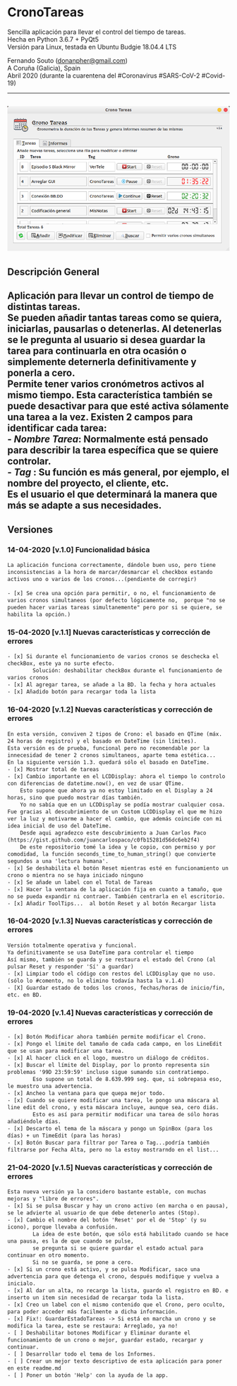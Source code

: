 # CronoTareas
Sencilla aplicación para llevar el control del tiempo de tareas.  
Hecha en Python 3.6.7 + PyQt5  
Versión para Linux, testada en Ubuntu Budgie 18.04.4 LTS
  
Fernando Souto (donanpher@gmail.com)  
A Coruña (Galicia), Spain  
Abril 2020 (durante la cuarentena del #Coronavirus #SARS-CoV-2 #Covid-19)  

---
![](./images/Screenshot_CronoTareas.png)
---
## Descripción General
Aplicación para llevar un control de tiempo de distintas tareas.  
Se pueden añadir tantas tareas como se quiera, iniciarlas, pausarlas o detenerlas. Al detenerlas se le pregunta al usuario si desea guardar la tarea para continuarla en otra ocasión o simplemente deternerla definitivamente y ponerla a cero.  
Permite tener varios cronómetros activos al mismo tiempo. Esta característica también se puede desactivar para que esté activa sólamente una tarea a la vez.
Existen 2 campos para identificar cada tarea:  
	- *Nombre Tarea*: Normalmente está pensado para describir la tarea específica que se quiere controlar.  
	- *Tag*			: Su función es más general, por ejemplo, el nombre del proyecto, el cliente, etc.  
Es el usuario el que determinará la manera que más se adapte a sus necesidades.  
---
## Versiones

### 14-04-2020 [v.1.0] Funcionalidad básica
	La aplicación funciona correctamente, dándole buen uso, pero tiene inconsistencias a la hora de marcar/desmarcar el checkbox estando activos uno o varios de los cronos...(pendiente de corregir)
	
	- [x] Se crea una opción para permitir, o no, el funcionamiento de varios cronos simultaneos (por defecto lógicamente no,  porque "no se pueden hacer varias tareas simultanemente" pero por si se quiere, se habilita la opción.)

### 15-04-2020 [v.1.1] Nuevas características y corrección de errores
	- [x] Si durante el funcionamiento de varios cronos se deschecka el checkBox, este ya no surte efecto.
			Solución: deshabilitar checkBox durante el funcionamiento de varios cronos
	- [x] Al agregar tarea, se añade a la BD. la fecha y hora actuales
	- [x] Añadido botón para recargar toda la lista

### 16-04-2020 [v.1.2] Nuevas características y corrección de errores
	En esta versión, conviven 2 tipos de Crono: el basado en QTime (máx. 24 horas de registro) y el basado en DateTime (sin límites).
	Esta versión es de prueba, funcional pero no recomendable por la innecesidad de tener 2 cronos simultaneos, aparte tema estética...
	En la siguiente versión 1.3. quedará sólo el basado en DateTime.
	- [x] Mostrar total de tareas
	- [x] Cambio importante en el LCDDisplay: ahora el tiempo lo controlo con diferencias de datetime.now(), en vez de usar QTime.
		Esto supone que ahora ya no estoy limitado en el Display a 24 horas, sino que puedo mostrar días también.
		Yo no sabía que en un LCDDisplay se podía mostrar cualquier cosa. Fue gracias al descubrimiento de un Custom LCDDisplay el que me hizo ver la luz y motivarme a hacer el cambio, que además coincide con mi idea inicial de uso del DateTime. 
		Desde aqui agradezco este descubrimiento a Juan Carlos Paco (https://gist.github.com/juancarlospaco/c0fb15281d56dc6eb2f4)
		De este repositorio tomé la idea y le copio, con permiso y por comodidad, la función seconds_time_to_human_string() que convierte segundos a una 'lectura humana'.
	- [x] Se deshabilita el botón Reset mientras esté en funcionamiento un crono o mientra no se haya iniciado ninguno
	- [x] Se añade un label con el Total de Tareas
	- [x] Hacer la ventana de la aplicación fija en cuanto a tamaño, que no se pueda expandir ni contraer. También centrarla en el escritorio.
	- [x] Añadir ToolTips...  al botón Reset y al botón Recargar lista

### 16-04-2020 [v.1.3] Nuevas características y corrección de errores
	Versión totalmente operativa y funcional.
	Ya definitivamente se usa DateTime para controlar el tiempo
	Así mismo, también se guarda y se restaura el estado del Crono (al pulsar Reset y responder 'Sí' a guardar)
	- [x] Limpiar todo el código con restos del LCDDisplay que no uso. (sólo lo #comento, no lo elimino todavía hasta la v.1.4)
	- [X] Guardar estado de todos los cronos, fechas/horas de inicio/fin, etc. en BD.

### 19-04-2020 [v.1.4] Nuevas características y corrección de errores
	- [x] Botón Modificar ahora también permite modificar el Crono.
	- [x] Pongo el límite del tamaño de cada cada campo, en los LineEdit que se usan para modificar una tarea.
	- [x] Al hacer click en el logo, muestro un diálogo de créditos.
	- [x] Buscar el límite del Display, por lo pronto representa sin problemas '99D 23:59:59' incluso sigue sumando sin contratiempo.
			Eso supone un total de 8.639.999 seg. que, si sobrepasa eso, le muestro una advertencia.
	- [x] Ancheo la ventana para que quepa mejor todo.
	- [x] Cuando se quiere modificar una tarea, le pongo una máscara al line edit del crono, y esta máscara incluye, aunque sea, cero diás.
			Esto es así para permitir modificar una tarea de sólo horas añadiéndole días.
	- [x] Descarto el tema de la máscara y pongo un SpinBox (para los días) + un TimeEdit (para las horas)
	- [x] Botón Buscar para filtrar por Tarea o Tag...podría también filtrarse por Fecha Alta, pero no la estoy mostrarndo en el list...

### 21-04-2020 [v.1.5] Nuevas características y corrección de errores
	Esta nueva versión ya la considero bastante estable, con muchas mejoras y "libre de errores".
	- [x] Si se pulsa Buscar y hay un crono activo (en marcha o en pausa), se le advierte al usuario de que debe detenerlo antes (Stop).
	- [x] Cambio el nombre del botón 'Reset' por el de 'Stop' (y su icono), porque llevaba a confusión.  
			La idea de este botón, que sólo está habilitado cuando se hace una pausa, es la de que cuando se pulse,  
			se pregunta si se quiere guardar el estado actual para continuar en otro momento.  
			Si no se guarda, se pone a cero.
	- [x] Si un crono está activo, y se pulsa Modificar, saco una advertencia para que detenga el crono, después modifique y vuelva a inicialo.
	- [x] Al dar un alta, no recargo la lista, guardo el registro en BD. e inserto un item sin necesidad de recargar toda la lista.
	- [x] Creo un label con el mismo contenido que el Crono, pero oculto, para poder acceder más facilmente a dicha información.
	- [x] Fix!: GuardarEstadoTareas -> Si está en marcha un crono y se modifica la tarea, este se restaura: Arreglado, ya no!
	- [ ] Deshabilitar botones Modificar y Eliminar durante el funcionamiento de un crono o mejor, guardar estado, recargar y continuar.
	- [ ] Desarrollar todo el tema de los Informes.
	- [ ] Crear un mejor texto descriptivo de esta aplicación para poner en este readme.md
	- [ ] Poner un botón 'Help' con la ayuda de la app.

